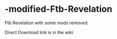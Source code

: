 # -modified-Ftb-Revelation
Ftb Revelation with some mods removed.

Direct Download link is in the wiki.

